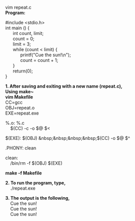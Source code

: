 vim repeat.c  
**Program:**    

#include <stdio.h>  
int main () {  
&nbsp;&nbsp;&nbsp;&nbsp;&nbsp;&nbsp;int count, limit;  
&nbsp;&nbsp;&nbsp;&nbsp;&nbsp;&nbsp;count = 0;  
&nbsp;&nbsp;&nbsp;&nbsp;&nbsp;&nbsp;limit = 3;  
&nbsp;&nbsp;&nbsp;&nbsp;&nbsp;&nbsp;while (count < limit) {  
&nbsp;&nbsp;&nbsp;&nbsp;&nbsp;&nbsp;&nbsp;&nbsp;&nbsp;&nbsp;&nbsp;&nbsp;printf("Cue the sun!\n");  
&nbsp;&nbsp;&nbsp;&nbsp;&nbsp;&nbsp;&nbsp;&nbsp;&nbsp;&nbsp;&nbsp;&nbsp;count = count + 1;  
&nbsp;&nbsp;&nbsp;&nbsp;&nbsp;&nbsp;}  
&nbsp;&nbsp;&nbsp;&nbsp;&nbsp;&nbsp;return(0);  
}  

**1. After saving and exiting with a new name (repeat.c),**  
**Using make~**  
**vim Makefile**  
CC=gcc  
OBJ=repeat.o  
EXE=repeat.exe  

%.o: %.c   
&nbsp;&nbsp;&nbsp;&nbsp;$(CC) -c -o $@ $<  

$(EXE): $(OBJ)  
&nbsp;&nbsp;&nbsp;&nbsp;$(CC) -o $@ $^  

.PHONY: clean  

clean:  
&nbsp;&nbsp;&nbsp;&nbsp;/bin/rm -f $(OBJ) $(EXE)  

**make -f Makefile**

**2. To run the program, type,**  
&nbsp;&nbsp;&nbsp;&nbsp;./repeat.exe  

**3. The output is the following,**  
&nbsp;&nbsp;&nbsp;&nbsp;Cue the sun!  
&nbsp;&nbsp;&nbsp;&nbsp;Cue the sun!  
&nbsp;&nbsp;&nbsp;&nbsp;Cue the sun!  
